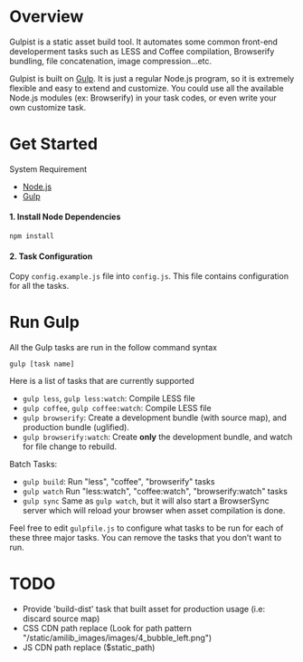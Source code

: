 
# Overview 
Gulpist is a static asset build tool. It automates some common front-end developerment tasks such as LESS and Coffee compilation, Browserify bundling, file concatenation, image compression…etc. 

Gulpist is built on [Gulp](https://github.com/gulpjs/gulp/blob/master/docs/getting-started.md). It is just a regular Node.js program, so it is extremely flexible and easy to extend and customize. You could use all the available Node.js modules (ex: Browserify) in your task codes, or even write your own customize task.



# Get Started

System Requirement 

- [Node.js](https://nodejs.org/)
- [Gulp](https://github.com/gulpjs/gulp/blob/master/docs/getting-started.md)

#### 1. Install Node Dependencies
```
npm install
```

#### 2. Task Configuration
Copy `config.example.js` file into `config.js`. This file contains configuration for all the tasks.


# Run Gulp
All the Gulp tasks are run in the follow command syntax

```
gulp [task name]
```

Here is a list of tasks that are currently supported

- `gulp less`, `gulp less:watch`:  Compile LESS file
- `gulp coffee`, `gulp coffee:watch`:  Compile LESS file
- `gulp browserify`: Create a development bundle (with source map), and production bundle (uglified).
- `gulp browserify:watch`:  Create __only__ the  development bundle, and watch for file change to rebuild.

Batch Tasks:

- `gulp build`: Run "less", "coffee", "browserify" tasks
- `gulp watch` Run "less:watch", "coffee:watch", "browserify:watch" tasks
- `gulp sync` Same as `gulp watch`, but it will also start a BrowserSync server which will reload your browser when asset compilation is done.

Feel free to edit `gulpfile.js` to configure what tasks to be run for each of these three major tasks. You can remove the tasks that you don’t want to run.


# TODO
- Provide 'build-dist' task that built asset for production usage (i.e: discard source map)
- CSS CDN path replace (Look for path pattern "/static/amilib_images/images/4_bubble_left.png")
- JS CDN path replace ($static_path)

